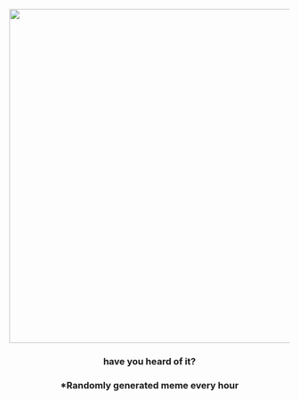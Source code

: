 <p align="center">
        <img src="https://i.redd.it/ajmc56kmeu2a1.jpg" width="600" height="600">
        </p>
        <h3 align="center">have you heard of it?</h3>
        <h3 align="center">*Randomly generated meme every hour</h3>
    
